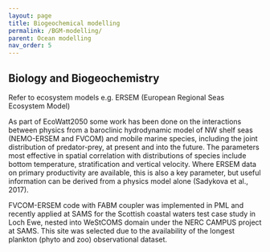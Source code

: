 ```yaml
---
layout: page
title: Biogeochemical modelling
permalink: /BGM-modelling/
parent: Ocean modelling
nav_order: 5
---
```


## Biology and Biogeochemistry
Refer to ecosystem models e.g. ERSEM (European Regional Seas Ecosystem Model)

As part of EcoWatt2050 some work has been done on the interactions between physics from a baroclinic hydrodynamic model of NW shelf seas (NEMO-ERSEM  and FVCOM) and mobile marine species, including the joint distribution of predator-prey, at present and into the future. The parameters most effective in spatial correlation with distributions of species include bottom temperature, stratification and vertical velocity. Where ERSEM data on primary productivity are available, this is also a key parameter, but useful information can be derived from a physics model alone (Sadykova et al., 2017).

FVCOM-ERSEM code with FABM coupler was implemented in PML and recently applied at SAMS for the Scottish coastal waters test case study in Loch Ewe, nested into WeStCOMS domain under the NERC CAMPUS project at SAMS. This site was selected due to the availability of the longest plankton (phyto and zoo) observational dataset.

